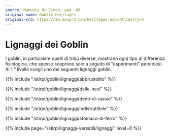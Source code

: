 ```yaml
---
source: Manuale di Gioco, pag. 43
original-name: Goblin Heritages
original-srd: https://2e.aonprd.com/Heritages.aspx?Ancestry=4
---
```


# Lignaggi dei Goblin

I goblin, in particolare quelli di tribù diverse, mostrano ogni tipo di
differenza fisiologica, che spesso scoprono solo a seguito di "esperimenti"
pericolosi. Al 1 ° livello scegli uno dei seguenti lignaggi goblin.

{{% include "/stirpi/goblin/lignaggi/abbrustolito" %}}

{{% include "/stirpi/goblin/lignaggi/delle-nevi" %}}

{{% include "/stirpi/goblin/lignaggi/denti-di-rasoio" %}}

{{% include "/stirpi/goblin/lignaggi/indistruttibile" %}}

{{% include "/stirpi/goblin/lignaggi/stomaco-di-ferro" %}}

{{% include page="/stirpi/lignaggi-versatili/lignaggi" level=0 %}}

